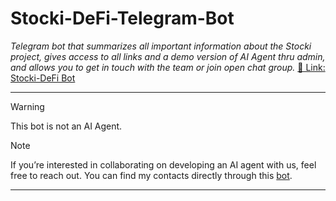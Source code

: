 # Stocki-DeFi-Telegram-Bot

_Telegram bot that summarizes all important information about the Stocki project, gives access to all links and a demo version of AI Agent thru admin, and allows you to get in touch with the team or join open chat group._
[🔗 Link: Stocki-DeFi Bot](https://t.me/StockiDeFi_bot)

---
> [!WARNING]  
> This bot is not an AI Agent.

> [!NOTE]
> If you’re interested in collaborating on developing an AI agent with us, feel free to reach out.
> You can find my contacts directly through this [bot](https://t.me/StockiDeFi_bot).
---

